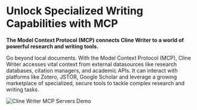 # Unlock Specialized Writing Capabilities with MCP

**The Model Context Protocol (MCP) connects Cline Writer to a world of powerful research and writing tools.**

Go beyond local documents. With the Model Context Protocol (MCP), Cline Writer accesses vital context from external datasources like research databases, citation managers, and academic APIs. It can interact with platforms like Zotero, JSTOR, Google Scholar and leverage a growing marketplace of specialized, secure tools to tackle complex research and writing tasks.

![Cline Writer MCP Servers Demo](https://storage.googleapis.com/cline_public_images/docs/assets/clines-mcp-servers-4_compress.webp)
